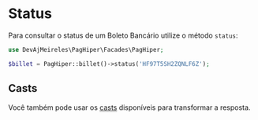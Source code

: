 # Status

Para consultar o status de um Boleto Bancário utilize o método `status`:

```php
use DevAjMeireles\PagHiper\Facades\PagHiper;

$billet = PagHiper::billet()->status('HF97T5SH2ZQNLF6Z');
```

## Casts

Você também pode usar os [casts](../Utilidades/casts.md) disponíveis para transformar a resposta.
